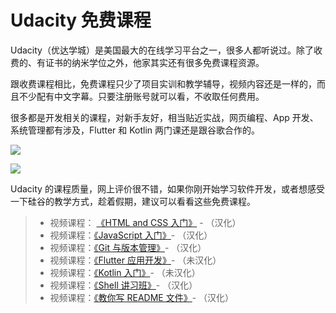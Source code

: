 # Udacity 免费课程

Udacity（优达学城）是美国最大的在线学习平台之一，很多人都听说过。除了收费的、有证书的纳米学位之外，他家其实还有很多免费课程资源。

跟收费课程相比，免费课程只少了项目实训和教学辅导，视频内容还是一样的，而且不少配有中文字幕。只要注册账号就可以看，不收取任何费用。

很多都是开发相关的课程，对新手友好，相当贴近实战，网页编程、App 开发、系统管理都有涉及，Flutter 和 Kotlin 两门课还是跟谷歌合作的。

![](https://www.wangbase.com/blogimg/asset/201909/bg2019092606.jpg)

![](https://www.wangbase.com/blogimg/asset/201909/bg2019092607.jpg)

Udacity 的课程质量，网上评价很不错，如果你刚开始学习软件开发，或者想感受一下硅谷的教学方式，趁着假期，建议可以看看这些免费课程。

> - 视频课程： [《HTML and CSS 入门》](http://1t.click/axaU) -   （汉化）
> - 视频课程：[《JavaScript 入门》](http://1t.click/axaZ)-   （汉化）
> - 视频课程：[《Git 与版本管理》](http://1t.click/axba)-   （汉化）
> - 视频课程：[《Flutter	 应用开发》](http://1t.click/axbb)-   （未汉化）
> - 视频课程：[《Kotlin 入门》](http://1t.click/axbd)-   （未汉化）
> - 视频课程：[《Shell 讲习班》](http://1t.click/axbf)-   （汉化）
> - 视频课程：[《教你写 README 文件》](http://1t.click/axbk)-   （汉化）
